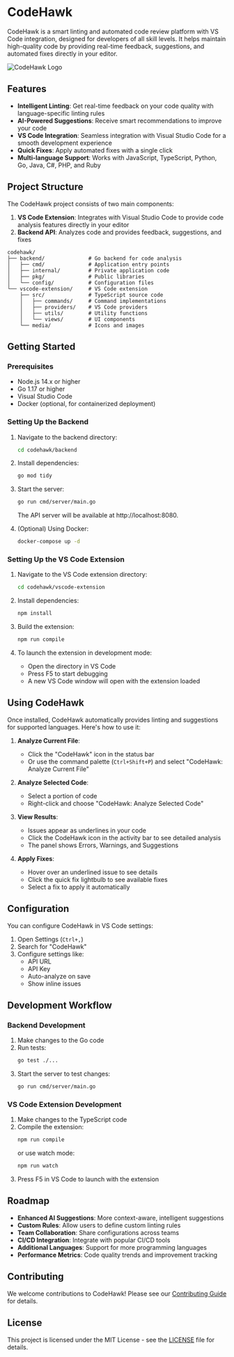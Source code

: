 # CodeHawk

CodeHawk is a smart linting and automated code review platform with VS Code integration, designed for developers of all skill levels. It helps maintain high-quality code by providing real-time feedback, suggestions, and automated fixes directly in your editor.

![CodeHawk Logo](codehawk/vscode-extension/media/codehawk-icon.svg)

## Features

- **Intelligent Linting**: Get real-time feedback on your code quality with language-specific linting rules
- **AI-Powered Suggestions**: Receive smart recommendations to improve your code
- **VS Code Integration**: Seamless integration with Visual Studio Code for a smooth development experience
- **Quick Fixes**: Apply automated fixes with a single click
- **Multi-language Support**: Works with JavaScript, TypeScript, Python, Go, Java, C#, PHP, and Ruby

## Project Structure

The CodeHawk project consists of two main components:

1. **VS Code Extension**: Integrates with Visual Studio Code to provide code analysis features directly in your editor
2. **Backend API**: Analyzes code and provides feedback, suggestions, and fixes

```
codehawk/
├── backend/              # Go backend for code analysis
│   ├── cmd/              # Application entry points
│   ├── internal/         # Private application code
│   ├── pkg/              # Public libraries
│   └── config/           # Configuration files
└── vscode-extension/     # VS Code extension
    ├── src/              # TypeScript source code
    │   ├── commands/     # Command implementations
    │   ├── providers/    # VS Code providers
    │   ├── utils/        # Utility functions
    │   └── views/        # UI components
    └── media/            # Icons and images
```

## Getting Started

### Prerequisites

- Node.js 14.x or higher
- Go 1.17 or higher
- Visual Studio Code
- Docker (optional, for containerized deployment)

### Setting Up the Backend

1. Navigate to the backend directory:
   ```bash
   cd codehawk/backend
   ```

2. Install dependencies:
   ```bash
   go mod tidy
   ```

3. Start the server:
   ```bash
   go run cmd/server/main.go
   ```

   The API server will be available at http://localhost:8080.

4. (Optional) Using Docker:
   ```bash
   docker-compose up -d
   ```

### Setting Up the VS Code Extension

1. Navigate to the VS Code extension directory:
   ```bash
   cd codehawk/vscode-extension
   ```

2. Install dependencies:
   ```bash
   npm install
   ```

3. Build the extension:
   ```bash
   npm run compile
   ```

4. To launch the extension in development mode:
   - Open the directory in VS Code
   - Press F5 to start debugging
   - A new VS Code window will open with the extension loaded

## Using CodeHawk

Once installed, CodeHawk automatically provides linting and suggestions for supported languages. Here's how to use it:

1. **Analyze Current File**:
   - Click the "CodeHawk" icon in the status bar
   - Or use the command palette (`Ctrl+Shift+P`) and select "CodeHawk: Analyze Current File"

2. **Analyze Selected Code**:
   - Select a portion of code
   - Right-click and choose "CodeHawk: Analyze Selected Code"

3. **View Results**:
   - Issues appear as underlines in your code
   - Click the CodeHawk icon in the activity bar to see detailed analysis
   - The panel shows Errors, Warnings, and Suggestions

4. **Apply Fixes**:
   - Hover over an underlined issue to see details
   - Click the quick fix lightbulb to see available fixes
   - Select a fix to apply it automatically

## Configuration

You can configure CodeHawk in VS Code settings:

1. Open Settings (`Ctrl+,`)
2. Search for "CodeHawk"
3. Configure settings like:
   - API URL
   - API Key
   - Auto-analyze on save
   - Show inline issues

## Development Workflow

### Backend Development

1. Make changes to the Go code
2. Run tests:
   ```bash
   go test ./...
   ```
3. Start the server to test changes:
   ```bash
   go run cmd/server/main.go
   ```

### VS Code Extension Development

1. Make changes to the TypeScript code
2. Compile the extension:
   ```bash
   npm run compile
   ```
   or use watch mode:
   ```bash
   npm run watch
   ```
3. Press F5 in VS Code to launch with the extension

## Roadmap

- **Enhanced AI Suggestions**: More context-aware, intelligent suggestions
- **Custom Rules**: Allow users to define custom linting rules
- **Team Collaboration**: Share configurations across teams
- **CI/CD Integration**: Integrate with popular CI/CD tools
- **Additional Languages**: Support for more programming languages
- **Performance Metrics**: Code quality trends and improvement tracking

## Contributing

We welcome contributions to CodeHawk! Please see our [Contributing Guide](CONTRIBUTING.md) for details.

## License

This project is licensed under the MIT License - see the [LICENSE](LICENSE) file for details.
